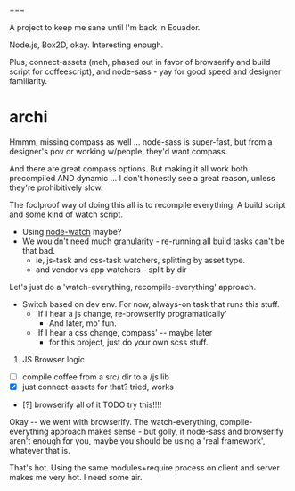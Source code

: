 

===

A project to keep me sane until I'm back in Ecuador.

Node.js, Box2D, okay. Interesting enough.

Plus, connect-assets (meh, phased out in favor of
browserify and build script for coffeescript), and node-sass - yay for
good speed and designer familiarity.


archi
===

Hmmm, missing compass as well ... node-sass is super-fast, but
from a designer's pov or working w/people, they'd want compass.

And there are great compass options. But making it all work both
precompiled AND dynamic ... I don't honestly see a great reason,
unless they're prohibitively slow.

The foolproof way of doing this all is
to recompile everything. A build script and some
kind of watch script.

- Using [node-watch](https://npmjs.org/package/node-watch) maybe?
- We wouldn't need much granularity - re-running all build tasks can't
  be that bad.
  - ie, js-task and css-task watchers, splitting by asset type.
  - and vendor vs app watchers - split by dir

Let's just do a 'watch-everything, recompile-everything' approach.

- Switch based on dev env. For now, always-on task that runs this
  stuff.
  - 'If I hear a js change, re-browserify programatically'
    - And later, mo' fun.
  - 'If I hear a css change, compass' -- maybe later
    - for this project, just do your own scss stuff.

1. JS Browser logic
 -  [ ]  compile coffee from a src/ dir to a /js lib
 -  [X]  just connect-assets for that?
         tried, works
 -  [?]  browserify all of it
         TODO try this!!!!

Okay -- we went with browserify. The watch-everything,
compile-everything approach makes sense - but golly, 
if node-sass and browserify aren't enough for you, maybe
you should be using a 'real framework', whatever that is.

That's hot. Using the same modules+require process on client
and server makes me very hot. I need some air.